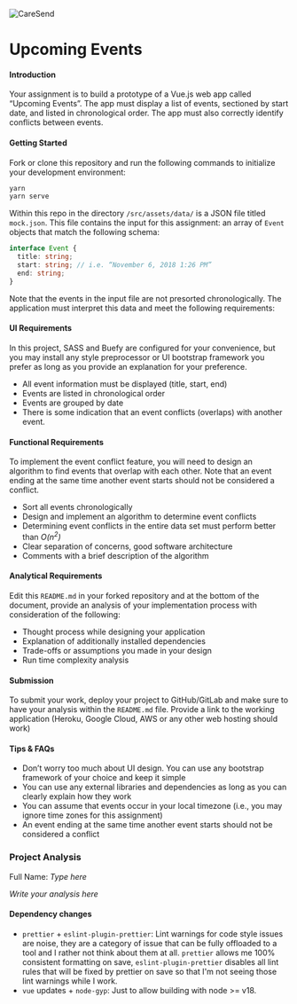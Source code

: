 ![CareSend](https://gitlab.com/pumposh/caresend-assessment-upcoming-events/-/raw/master/src/assets/logos/CareSend%20Horizontal.png)

# Upcoming Events

#### Introduction

Your assignment is to build a prototype of a Vue.js web app called “Upcoming Events”. The app must display a list of events, sectioned by start date, and listed in chronological order. The app must also correctly identify conflicts between events.

#### Getting Started

Fork or clone this repository and run the following commands to initialize your development environment:

```bash
yarn
yarn serve
```

Within this repo in the directory `/src/assets/data/` is a JSON file titled `mock.json`. This file contains the input for this assignment: an array of `Event` objects that match the following schema:

```typescript
interface Event {
  title: string;
  start: string; // i.e. “November 6, 2018 1:26 PM”
  end: string;
}
```

Note that the events in the input file are not presorted chronologically. The application must interpret this data and meet the following requirements:

#### UI Requirements

In this project, SASS and Buefy are configured for your convenience, but you may install any style preprocessor or UI bootstrap framework you prefer as long as you provide an explanation for your preference.

- All event information must be displayed (title, start, end)
- Events are listed in chronological order
- Events are grouped by date
- There is some indication that an event conflicts (overlaps) with another event.

#### Functional Requirements

To implement the event conflict feature, you will need to design an algorithm to find events that overlap with each other. Note that an event ending at the same time another event starts should not be considered a conflict.

- Sort all events chronologically
- Design and implement an algorithm to determine event conflicts
- Determining event conflicts in the entire data set must perform better than *O(n<sup>2</sup>)*
- Clear separation of concerns, good software architecture
- Comments with a brief description of the algorithm

#### Analytical Requirements

Edit this `README.md` in your forked repository and at the bottom of the document, provide an analysis of your implementation process with consideration of the following:

- Thought process while designing your application
- Explanation of additionally installed dependencies
- Trade-offs or assumptions you made in your design
- Run time complexity analysis

#### Submission

To submit your work, deploy your project to GitHub/GitLab and make sure to have your analysis within the `README.md` file. Provide a link to the working application (Heroku, Google Cloud, AWS or any other web hosting should work)

#### Tips & FAQs

- Don’t worry too much about UI design. You can use any bootstrap framework of your choice and keep it simple
- You can use any external libraries and dependencies as long as you can clearly explain how they work
- You can assume that events occur in your local timezone (i.e., you may ignore time zones for this assignment)
- An event ending at the same time another event starts should not be considered a conflict

### Project Analysis

Full Name: *Type here*

*Write your analysis here*

#### Dependency changes

- `prettier` + `eslint-plugin-prettier`: Lint warnings for code style issues are noise, they are a category of issue that can be fully offloaded to a tool and I rather not think about them at all. `prettier` allows me 100% consistent formatting on save, `eslint-plugin-prettier` disables all lint rules that will be fixed by prettier on save so that I'm not seeing those lint warnings while I work.
- `vue` updates + `node-gyp`: Just to allow building with node >= v18.
